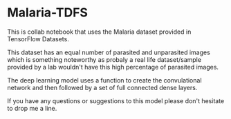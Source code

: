 # Malaria-TDFS

This is collab notebook that uses the Malaria dataset provided in TensorFlow Datasets.

This dataset has an equal number of parasited and unparasited images which is something noteworthy as probaly a real life dataset/sample provided by a lab wouldn't have this high percentage of parasited images.

The deep learning model uses a function to create the convulational network and then followed by a set of full connected dense layers.

If you have any questions or suggestions to this model please don't hesitate to drop me a line.
